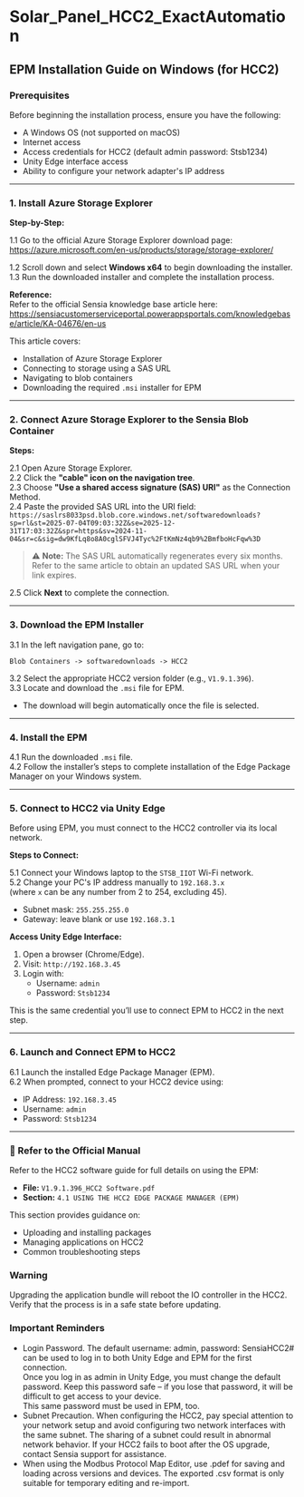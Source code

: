# Solar_Panel_HCC2_ExactAutomation

## EPM Installation Guide on Windows (for HCC2)

### Prerequisites
Before beginning the installation process, ensure you have the following:
- A Windows OS (not supported on macOS)
- Internet access
- Access credentials for HCC2 (default admin password: Stsb1234)
- Unity Edge interface access
- Ability to configure your network adapter's IP address

---

### 1. Install Azure Storage Explorer

**Step-by-Step:**

1.1 Go to the official Azure Storage Explorer download page:  
https://azure.microsoft.com/en-us/products/storage/storage-explorer/

1.2 Scroll down and select **Windows x64** to begin downloading the installer.  
1.3 Run the downloaded installer and complete the installation process.

**Reference:**  
Refer to the official Sensia knowledge base article here:  
https://sensiacustomerserviceportal.powerappsportals.com/knowledgebase/article/KA-04676/en-us

This article covers:
- Installation of Azure Storage Explorer
- Connecting to storage using a SAS URL
- Navigating to blob containers
- Downloading the required `.msi` installer for EPM

---

### 2. Connect Azure Storage Explorer to the Sensia Blob Container

**Steps:**

2.1 Open Azure Storage Explorer.  
2.2 Click the **"cable" icon on the navigation tree**.  
2.3 Choose **"Use a shared access signature (SAS) URI"** as the Connection Method.  
2.4 Paste the provided SAS URL into the URI field:  
`https://saslrs8033psd.blob.core.windows.net/softwaredownloads?sp=rl&st=2025-07-04T09:03:32Z&se=2025-12-31T17:03:32Z&spr=https&sv=2024-11-04&sr=c&sig=dw9KfLq8o8A0cglSFVJ4Tyc%2FtKmNz4qb9%2BmfboHcFqw%3D`

> ⚠️ **Note:** The SAS URL automatically regenerates every six months. Refer to the same article to obtain an updated SAS URL when your link expires.

2.5 Click **Next** to complete the connection.

---

### 3. Download the EPM Installer

3.1 In the left navigation pane, go to:  
```
Blob Containers -> softwaredownloads -> HCC2
```

3.2 Select the appropriate HCC2 version folder (e.g., `V1.9.1.396`).  
3.3 Locate and download the `.msi` file for EPM.  
- The download will begin automatically once the file is selected.

---

### 4. Install the EPM

4.1 Run the downloaded `.msi` file.  
4.2 Follow the installer’s steps to complete installation of the Edge Package Manager on your Windows system.

---

### 5. Connect to HCC2 via Unity Edge

Before using EPM, you must connect to the HCC2 controller via its local network.

**Steps to Connect:**

5.1 Connect your Windows laptop to the `STSB_IIOT` Wi-Fi network.  
5.2 Change your PC's IP address manually to `192.168.3.x`  
(where `x` can be any number from 2 to 254, excluding 45).  
- Subnet mask: `255.255.255.0`  
- Gateway: leave blank or use `192.168.3.1`

**Access Unity Edge Interface:**

1. Open a browser (Chrome/Edge).  
2. Visit: `http://192.168.3.45`  
3. Login with:  
   - Username: `admin`  
   - Password: `Stsb1234`  

This is the same credential you’ll use to connect EPM to HCC2 in the next step.

---

### 6. Launch and Connect EPM to HCC2

6.1 Launch the installed Edge Package Manager (EPM).  
6.2 When prompted, connect to your HCC2 device using:  
- IP Address: `192.168.3.45`  
- Username: `admin`  
- Password: `Stsb1234`

---

### 📄 Refer to the Official Manual

Refer to the HCC2 software guide for full details on using the EPM:  
- **File:** `V1.9.1.396_HCC2 Software.pdf`  
- **Section:** `4.1 USING THE HCC2 EDGE PACKAGE MANAGER (EPM)`

This section provides guidance on:
- Uploading and installing packages
- Managing applications on HCC2
- Common troubleshooting steps

### Warning
Upgrading the application bundle will reboot the IO controller in the HCC2. Verify that the 
process is in a safe state before updating. 

### Important Reminders 
- Login Password. The default username: admin, password: SensiaHCC2# can be used to log in 
to both Unity Edge and EPM for the first connection.  
Once you log in as admin in Unity Edge, you must change the default password. Keep this 
password safe – if you lose that password, it will be difficult to get access to your device.  
This same password must be used in EPM, too. 
- Subnet Precaution. When configuring the HCC2, pay special attention to your network setup 
and avoid configuring two network interfaces with the same subnet. The sharing of a subnet could 
result in abnormal network behavior. 
If your HCC2 fails to boot after the OS upgrade, contact Sensia support for assistance. 
- When using the Modbus Protocol Map Editor, use .pdef for saving and loading across versions 
and devices.  The exported .csv format is only suitable for temporary editing and re-import. 